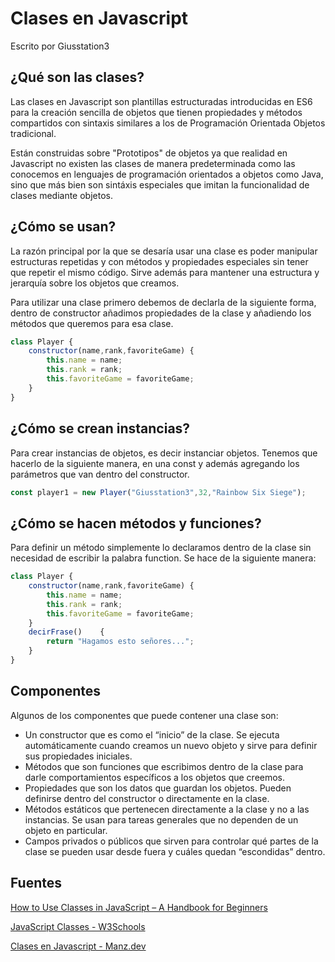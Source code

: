 # Clases en Javascript
Escrito por Giusstation3

## ¿Qué son las clases? 
Las clases en Javascript son plantillas estructuradas introducidas en ES6 para la creación sencilla de objetos que tienen propiedades y métodos compartidos con sintaxis similares a los de Programación Orientada Objetos tradicional.

Están construidas sobre "Prototipos" de objetos ya que realidad en Javascript no existen las clases de manera predeterminada como las conocemos en lenguajes de programación orientados a objetos como Java, sino que más bien son sintáxis especiales que imitan la funcionalidad de clases mediante objetos. 

## ¿Cómo se usan? 
La razón principal por la que se desaría usar una clase es poder manipular estructuras repetidas y con métodos y propiedades especiales sin tener que repetir el mismo código. Sirve además para mantener una estructura y jerarquía sobre los objetos que creamos. 

Para utilizar una clase primero debemos de declarla de la siguiente forma, dentro de constructor añadimos propiedades de la clase y añadiendo los métodos que queremos para esa clase.

```javascript
class Player {
    constructor(name,rank,favoriteGame) {
        this.name = name;
        this.rank = rank;
        this.favoriteGame = favoriteGame;
    }
}
```
## ¿Cómo se crean instancias? 
Para crear instancias de objetos, es decir instanciar objetos. Tenemos que hacerlo de la siguiente manera, en una const y además agregando los parámetros que van dentro del constructor.

```javascript
const player1 = new Player("Giusstation3",32,"Rainbow Six Siege");
```

## ¿Cómo se hacen métodos y funciones? 
Para definir un método simplemente lo declaramos dentro de la clase sin necesidad de escribir la palabra function. 
Se hace de la siguiente manera:

```javascript
class Player {
    constructor(name,rank,favoriteGame) {
        this.name = name;
        this.rank = rank;
        this.favoriteGame = favoriteGame;
    }
    decirFrase()    {
        return "Hagamos esto señores...";
    }
}
```

## Componentes

Algunos de los componentes que puede contener una clase son:

* Un constructor que es como el “inicio” de la clase. Se ejecuta automáticamente cuando creamos un nuevo objeto y sirve para definir sus propiedades iniciales.
* Métodos que son funciones que escribimos dentro de la clase para darle comportamientos específicos a los objetos que creemos.
* Propiedades que son los datos que guardan los objetos. Pueden definirse dentro del constructor o directamente en la clase.
* Métodos estáticos que pertenecen directamente a la clase y no a las instancias. Se usan para tareas generales que no dependen de un objeto en particular.
* Campos privados o públicos que sirven para controlar qué partes de la clase se pueden usar desde fuera y cuáles quedan “escondidas” dentro.

## Fuentes
[How to Use Classes in JavaScript – A Handbook for Beginners](https://www.freecodecamp.org/news/how-to-use-classes-in-javascript-handbook#heading-wait-what-javascript-has-no-real-classes)

[JavaScript Classes - W3Schools](https://www.w3schools.com/Js/js_classes.asp)

[Clases en Javascript - Manz.dev](https://lenguajejs.com/javascript/oop/clases/)
